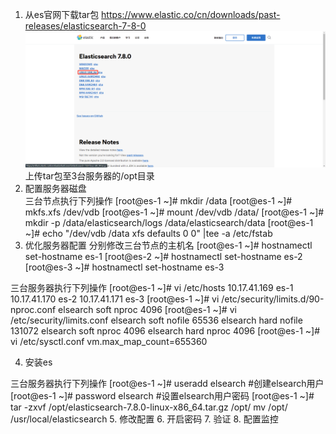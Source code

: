 1. 从es官网下载tar包
https://www.elastic.co/cn/downloads/past-releases/elasticsearch-7-8-0
![download](./img/download.jpg)
上传tar包至3台服务器的/opt目录
2. 配置服务器磁盘  
三台节点执行下列操作
[root@es-1 ~]# mkdir /data
[root@es-1 ~]# mkfs.xfs /dev/vdb 
[root@es-1 ~]# mount /dev/vdb /data/ 
[root@es-1 ~]# mkdir -p /data/elasticsearch/logs /data/elasticsearch/data
[root@es-1 ~]# echo "/dev/vdb /data                   xfs     defaults        0 0" |tee -a  /etc/fstab
3. 优化服务器配置
分别修改三台节点的主机名
[root@es-1 ~]# hostnamectl set-hostname es-1
[root@es-2 ~]# hostnamectl set-hostname es-2
[root@es-3 ~]# hostnamectl set-hostname es-3

三台服务器执行下列操作
[root@es-1 ~]# vi /etc/hosts
10.17.41.169 es-1
10.17.41.170 es-2
10.17.41.171 es-3
[root@es-1 ~]# vi /etc/security/limits.d/90-nproc.conf
elsearch   soft    nproc    4096
[root@es-1 ~]# vi /etc/security/limits.conf 
elsearch   soft   nofile   65536
elsearch   hard   nofile   131072
elsearch   soft   nproc    4096
elsearch   hard   nproc    4096
[root@es-1 ~]# vi /etc/sysctl.conf
vm.max_map_count=655360

4. 安装es

三台服务器执行下列操作
[root@es-1 ~]# useradd elsearch  #创建elsearch用户
[root@es-1 ~]# password elsearch #设置elsearch用户密码
[root@es-1 ~]# tar -zxvf /opt/elasticsearch-7.8.0-linux-x86_64.tar.gz /opt/
mv /opt/ /usr/local/elasticsearch
5. 修改配置
6. 开启密码
7. 验证
8. 配置监控
